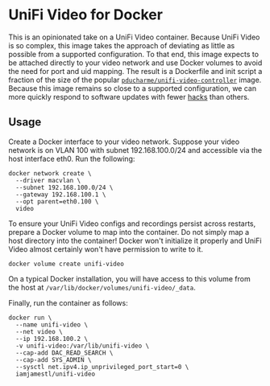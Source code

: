 # UniFi Video for Docker

This is an opinionated take on a UniFi Video container.  Because UniFi Video is
so complex, this image takes the approach of deviating as little as possible
from a supported configuration.  To that end, this image expects to be attached
directly to your video network and use Docker volumes to avoid the need for
port and uid mapping.  The result is a Dockerfile and init script a fraction of
the size of the popular
[`pducharme/unifi-video-controller`](https://hub.docker.com/r/pducharme/unifi-video-controller/)
image.  Because this image remains so close to a supported configuration, we
can more quickly respond to software updates with fewer
[hacks](https://github.com/pducharme/UniFi-Video-Controller/pull/127) than
others.

## Usage

Create a Docker interface to your video network.  Suppose your video network is
on VLAN 100 with subnet 192.168.100.0/24 and accessible via the host interface
eth0.  Run the following:

```
docker network create \
  --driver macvlan \
  --subnet 192.168.100.0/24 \
  --gateway 192.168.100.1 \
  --opt parent=eth0.100 \
  video
```

To ensure your UniFi Video configs and recordings persist across restarts,
prepare a Docker volume to map into the container.  Do not simply map a host
directory into the container!  Docker won't initialize it properly and UniFi
Video almost certainly won't have permission to write to it.

```
docker volume create unifi-video
```

On a typical Docker installation, you will have access to this volume from the
host at `/var/lib/docker/volumes/unifi-video/_data`.

Finally, run the container as follows:

```
docker run \
  --name unifi-video \
  --net video \
  --ip 192.168.100.2 \
  -v unifi-video:/var/lib/unifi-video \
  --cap-add DAC_READ_SEARCH \
  --cap-add SYS_ADMIN \
  --sysctl net.ipv4.ip_unprivileged_port_start=0 \
  iamjamestl/unifi-video
```
